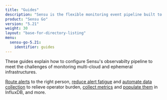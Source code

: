 ```yaml
---
title: "Guides"
description: "Sensu is the flexible monitoring event pipeline built to reduce operator burden and meet the challenges of monitoring multi-cloud and ephemeral infrastructures. Get started with a guided walkthrough."
product: "Sensu Go"
version: "5.21"
weight: 30
layout: "base-for-directory-listing"
menu:
  sensu-go-5.21:
    identifier: guides
---
```


These guides explain how to configure Sensu's observabilty pipeline to meet the challenges of monitoring multi-cloud and ephemeral infrastructures.

[Route alerts][1] to the right person, [reduce alert fatigue][2] and [automate data collection][3] to relieve operator burden, [collect metrics][4] and [populate them][5] in InfluxDB, and more.


[1]: contact-routing/
[2]: reduce-alert-fatigue/
[3]: enrich-events-with-hooks/
[4]: extract-metrics-with-checks/
[5]: influx-db-metric-handler/
